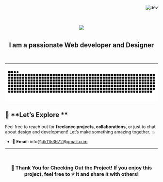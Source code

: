 <p align="right"> 
    <img src="https://komarev.com/ghpvc/?username=de-pesh&label=Profile%20views&color=0e75b6&style=plastic" alt="dev" />
    <!-- 
            <a href="https://visitcount.itsvg.in">
              <img src="https://visitcount.itsvg.in/api?id=de-pesh&label=Profile%20Views&color=1&icon=0&pretty=true" style="visibility: hidden"/>
            </a> 
    --->
</p>

<h1 align="center">
    <img src="https://readme-typing-svg.herokuapp.com/?font=Righteous&size=35&center=true&vCenter=true&width=500&height=70&duration=3000&lines=Hi+There!+👋;+I'm+Devraj!;" />
</h1>
 
<h2 align="center">I am a passionate Web developer and Designer</h2>
<br/>

 
<hr/>
<picture>
  <source
    media="(prefers-color-scheme: dark)"
    srcset="https://raw.githubusercontent.com/platane/snk/output/github-contribution-grid-snake-dark.svg"
  />
  <source
    media="(prefers-color-scheme: light)"
    srcset="https://raw.githubusercontent.com/platane/snk/output/github-contribution-grid-snake.svg"
  />
  <img
    alt="github contribution grid snake animation"
    src="https://raw.githubusercontent.com/platane/snk/output/github-contribution-grid-snake.svg"
  />
</picture>

## 🎯 **Let’s Explore **

Feel free to reach out for **freelance projects**, **collaborations**, or just to chat about design and development! Let’s make something amazing together. 💥

- 📧 **Email**: info@dk1153672@gmail.com
---

<br>
<h3 align ="center">
🎉 Thank You for Checking Out the Project!
If you enjoy this project, feel free to ⭐️ it and share it with others!
</h3>
